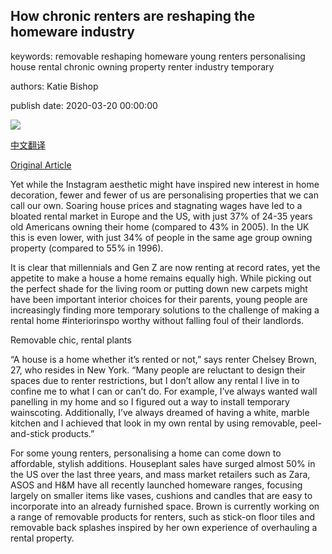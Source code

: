 ## How chronic renters are reshaping the homeware industry

keywords: removable reshaping homeware young renters personalising house rental chronic owning property renter industry temporary

authors: Katie Bishop

publish date: 2020-03-20 00:00:00

![](https://ichef.bbci.co.uk/wwfeatures/live/624_351/images/live/p0/87/2t/p0872tdy.jpg)

[中文翻译](How%20chronic%20renters%20are%20reshaping%20the%20homeware%20industry_zh.md)

[Original Article](https://www.bbc.com/worklife/article/20200320-how-chronic-renters-are-reshaping-the-homeware-industry)

Yet while the Instagram aesthetic might have inspired new interest in home decoration, fewer and fewer of us are personalising properties that we can call our own. Soaring house prices and stagnating wages have led to a bloated rental market in Europe and the US, with just 37% of 24-35 years old Americans owning their home (compared to 43% in 2005). In the UK this is even lower, with just 34% of people in the same age group owning property (compared to 55% in 1996).

It is clear that millennials and Gen Z are now renting at record rates, yet the appetite to make a house a home remains equally high. While picking out the perfect shade for the living room or putting down new carpets might have been important interior choices for their parents, young people are increasingly finding more temporary solutions to the challenge of making a rental home \#interiorinspo worthy without falling foul of their landlords.

Removable chic, rental plants

“A house is a home whether it’s rented or not,” says renter Chelsey Brown, 27, who resides in New York. “Many people are reluctant to design their spaces due to renter restrictions, but I don’t allow any rental I live in to confine me to what I can or can’t do. For example, I’ve always wanted wall panelling in my home and so I figured out a way to install temporary wainscoting. Additionally, I’ve always dreamed of having a white, marble kitchen and I achieved that look in my own rental by using removable, peel-and-stick products.”

For some young renters, personalising a home can come down to affordable, stylish additions. Houseplant sales have surged almost 50% in the US over the last three years, and mass market retailers such as Zara, ASOS and H&M have all recently launched homeware ranges, focusing largely on smaller items like vases, cushions and candles that are easy to incorporate into an already furnished space. Brown is currently working on a range of removable products for renters, such as stick-on floor tiles and removable back splashes inspired by her own experience of overhauling a rental property.